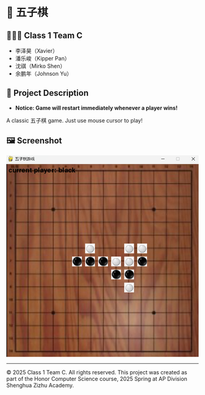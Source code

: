 # 📌 五子棋

## 🧑‍🤝‍🧑 Class 1 Team C
- 李泽昊（Xavier）
- 潘乐峻（Kipper Pan）
- 沈祺（Mirko Shen）
- 余鹏年（Johnson Yu）




## 📖 Project Description
- **Notice: Game will restart immediately whenever a player wins!**

A classic 五子棋 game. Just use mouse cursor to play!


## 🖼️ Screenshot

![Screenshot](screenshot.png)

---

© 2025 Class 1 Team C. All rights reserved.
This project was created as part of the Honor Computer Science course, 2025 Spring at AP Division Shenghua Zizhu Academy.

